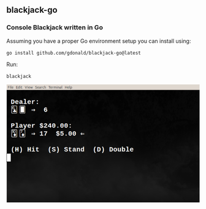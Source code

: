 ## blackjack-go

### Console Blackjack written in Go

Assuming you have a proper Go environment setup you can install using:

    go install github.com/gdonald/blackjack-go@latest

Run:

	blackjack

![Blackjack](https://github.com/gdonald/blackjack-go/blob/main/bj.png)
